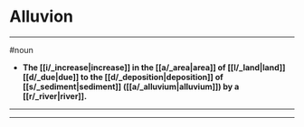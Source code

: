 # Alluvion
---
#noun
- **The [[i/_increase|increase]] in the [[a/_area|area]] of [[l/_land|land]] [[d/_due|due]] to the [[d/_deposition|deposition]] of [[s/_sediment|sediment]] ([[a/_alluvium|alluvium]]) by a [[r/_river|river]].**
---
---
